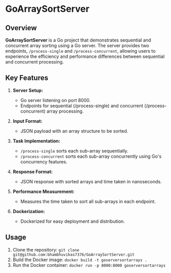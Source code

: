 # GoArraySortServer

## Overview

**GoArraySortServer** is a Go project that demonstrates sequential and concurrent array sorting using a Go server. The server provides two endpoints, `/process-single` and `/process-concurrent`, allowing users to experience the efficiency and performance differences between sequential and concurrent processing.

## Key Features

1. **Server Setup:**
   - Go server listening on port 8000.
   - Endpoints for sequential (/process-single) and concurrent (/process-concurrent) array processing.

2. **Input Format:**
   - JSON payload with an array structure to be sorted.

3. **Task Implementation:**
   - `/process-single` sorts each sub-array sequentially.
   - `/process-concurrent` sorts each sub-array concurrently using Go's concurrency features.

4. **Response Format:**
   - JSON response with sorted arrays and time taken in nanoseconds.

5. **Performance Measurement:**
   - Measures the time taken to sort all sub-arrays in each endpoint.

6. **Dockerization:**
   - Dockerized for easy deployment and distribution.

## Usage

1. Clone the repository: `git clone git@github.com:bhambhuvikas7376/GoArraySortServer.git`
2. Build the Docker image: `docker build -t goserversortarrays .`
3. Run the Docker container: `docker run -p 8000:8000 goserversortarrays`

